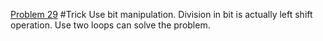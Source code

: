 [Problem 29](https://leetcode.com/problems/divide-two-integers/description/)
#Trick
Use bit manipulation. Division in bit is actually left shift operation. Use two loops can solve the problem.
